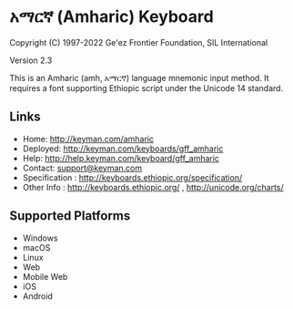 አማርኛ (Amharic) Keyboard
=======================

Copyright (C) 1997-2022 Ge'ez Frontier Foundation, SIL International

Version 2.3

This is an Amharic (amh, አማርኛ) language mnemonic input method.  It requires a font supporting
Ethiopic script under the Unicode 14 standard.

Links
-----

 * Home:     <http://keyman.com/amharic>
 * Deployed: <http://keyman.com/keyboards/gff_amharic>
 * Help:     <http://help.keyman.com/keyboard/gff_amharic>
 * Contact:  <support@keyman.com>
 * Specification :  http://keyboards.ethiopic.org/specification/
 * Other Info    :  http://keyboards.ethiopic.org/ , http://unicode.org/charts/

Supported Platforms
-------------------
 * Windows
 * macOS
 * Linux
 * Web
 * Mobile Web
 * iOS
 * Android

